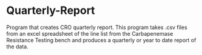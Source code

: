 # Quarterly-Report
Program that creates CRO quarterly report.
This program takes .csv files from an excel spreadsheet of the line list from the Carbapenemase Resistance Testing bench and produces a quarterly or year to date report of the data.  

